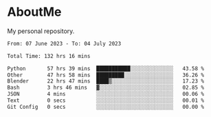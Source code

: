 # AboutMe
My personal repository.
<!--START_SECTION:waka-->

```txt
From: 07 June 2023 - To: 04 July 2023

Total Time: 132 hrs 16 mins

Python       57 hrs 39 mins  ███████████░░░░░░░░░░░░░░   43.58 %
Other        47 hrs 58 mins  █████████░░░░░░░░░░░░░░░░   36.26 %
Blender      22 hrs 47 mins  ████▒░░░░░░░░░░░░░░░░░░░░   17.23 %
Bash         3 hrs 46 mins   ▓░░░░░░░░░░░░░░░░░░░░░░░░   02.85 %
JSON         4 mins          ░░░░░░░░░░░░░░░░░░░░░░░░░   00.06 %
Text         0 secs          ░░░░░░░░░░░░░░░░░░░░░░░░░   00.01 %
Git Config   0 secs          ░░░░░░░░░░░░░░░░░░░░░░░░░   00.00 %
```

<!--END_SECTION:waka-->
